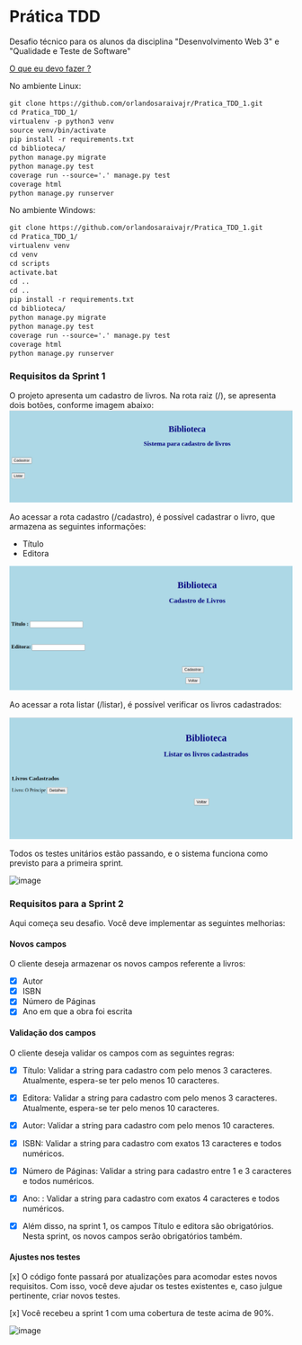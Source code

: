 # Prática TDD

Desafio técnico para os alunos da disciplina "Desenvolvimento Web 3" e "Qualidade e Teste de Software"


[O que eu devo fazer ?](https://youtu.be/ywayPV7Y648)

No ambiente Linux:

```console
git clone https://github.com/orlandosaraivajr/Pratica_TDD_1.git
cd Pratica_TDD_1/
virtualenv -p python3 venv
source venv/bin/activate
pip install -r requirements.txt
cd biblioteca/
python manage.py migrate
python manage.py test
coverage run --source='.' manage.py test 
coverage html
python manage.py runserver
```

No ambiente Windows:

```console
git clone https://github.com/orlandosaraivajr/Pratica_TDD_1.git
cd Pratica_TDD_1/
virtualenv venv
cd venv
cd scripts
activate.bat
cd ..
cd ..
pip install -r requirements.txt
cd biblioteca/
python manage.py migrate
python manage.py test
coverage run --source='.' manage.py test 
coverage html
python manage.py runserver

```

### Requisitos da Sprint 1

O projeto apresenta um cadastro de livros. Na rota raiz (/), se apresenta dois botões, conforme imagem abaixo:
<img src="img/rota_raiz.png">

Ao acessar a rota cadastro (/cadastro), é possível cadastrar o livro, que armazena as seguintes informações:

- Título
- Editora

<img src="img/rota_cadastro.png">

Ao acessar a rota listar (/listar), é possível verificar os livros cadastrados:

<img src="img/rota_listar.png">

Todos os testes unitários estão passando, e o sistema funciona como previsto para a primeira sprint.

![image](https://github.com/tbgbarros/Pratica_TDD_1---ThiagoBarros/assets/111811766/2deb7917-7569-49e9-b816-268a115ae227)


### Requisitos para a Sprint 2

Aqui começa seu desafio. Você deve implementar as seguintes melhorias:

#### Novos campos
O cliente deseja armazenar os novos campos referente a livros:

+ [x] Autor
+ [x] ISBN
+ [x] Número de Páginas
+ [x] Ano em que a obra foi escrita

#### Validação dos campos

O cliente deseja validar os campos com as seguintes regras:

+ [x] Título:  Validar a string para cadastro com pelo menos 3 caracteres. Atualmente, espera-se ter pelo menos 10 caracteres.

+ [x] Editora: Validar a string para cadastro com pelo menos 3 caracteres.
Atualmente, espera-se ter pelo menos 10 caracteres.

+ [x] Autor: Validar a string para cadastro com pelo menos 10 caracteres.

+ [x] ISBN: Validar a string para cadastro com exatos 13 caracteres e todos numéricos.

+ [x] Número de Páginas: Validar a string para cadastro entre 1 e 3 caracteres e todos numéricos.

+ [x] Ano: : Validar a string para cadastro com exatos 4 caracteres e todos numéricos. 

 + [x] Além disso, na sprint 1, os campos Título e editora são obrigatórios. Nesta sprint, os novos campos serão obrigatórios também.

#### Ajustes nos testes

 [x] O código fonte passará por atualizações para acomodar estes novos requisitos. Com isso, você deve ajudar os testes existentes e, caso julgue pertinente, criar novos testes.

[x] Você recebeu a sprint 1 com uma cobertura de teste acima de 90%.

![image](https://github.com/tbgbarros/Pratica_TDD_1---ThiagoBarros/assets/111811766/33c13144-2734-45c3-a3a9-a3f662d9b4d7)
